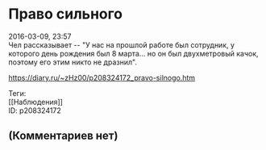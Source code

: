 Право сильного
==============

  
2016-03-09, 23:57  
 Чел рассказывает -- "У нас на прошлой работе был сотрудник, у которого день рождения был 8 марта... но он был двухметровый качок, поэтому его этим никто не дразнил".   
  
<https://diary.ru/~zHz00/p208324172_pravo-silnogo.htm>  
  
Теги:  
[[Наблюдения]]  
ID: p208324172  


(Комментариев нет)
------------------